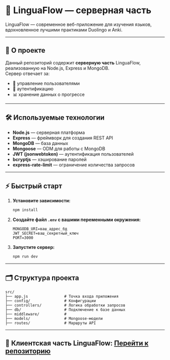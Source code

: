 # 🚀 LinguaFlow — серверная часть

LinguaFlow — современное веб-приложение для изучения языков, вдохновленное лучшими практиками Duolingo и Anki.

---

## 🧩 О проекте

Данный репозиторий содержит **серверную часть** LinguaFlow, реализованную на Node.js, Express и MongoDB.  
Сервер отвечает за:

- 👤 управление пользователями
- 🔐 аутентификацию
- 📊 хранение данных о прогрессе

---

## 🛠️ Используемые технологии

- **Node.js** — серверная платформа
- **Express** — фреймворк для создания REST API
- **MongoDB** — база данных
- **Mongoose** — ODM для работы с MongoDB
- **JWT (jsonwebtoken)** — аутентификация пользователей
- **bcryptjs** — хэширование паролей
- **express-rate-limit** — ограничение количества запросов

---

## ⚡ Быстрый старт

1. **Установите зависимости:**

   ```bash
   npm install
   ```

2. **Создайте файл `.env` с вашими переменными окружения:**

   ```env
   MONGODB_URI=ваш_адрес_бд
   JWT_SECRET=ваш_секретный_ключ
   PORT=3000
   ```

3. **Запустите сервер:**
   ```bash
   npm run dev
   ```

---

## 🗂️ Структура проекта

```
src/
├── app.js                # Точка входа приложения
├── config/               # Конфигурации
├── controllers/          # Логика обработки запросов
├── db/                   # Подключение к базе данных
├── middleware/           # 
├── models/               # Mongoose-модели
├── routes/               # Маршруты API
```

---

## 🔗 Клиентская часть LinguaFlow: [Перейти к репозиторию](https://github.com/WalexWeb/LinguaFlow-client)
